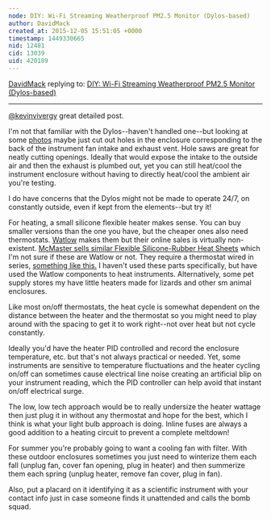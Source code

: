 ```yaml
---
node: DIY: Wi-Fi Streaming Weatherproof PM2.5 Monitor (Dylos-based)
author: DavidMack
created_at: 2015-12-05 15:51:05 +0000
timestamp: 1449330665
nid: 12481
cid: 13039
uid: 420189
---
```




[DavidMack](../profile/DavidMack) replying to: [DIY: Wi-Fi Streaming Weatherproof PM2.5 Monitor (Dylos-based)](../notes/kevinvivergy/12-04-2015/diy-wi-fi-streaming-weatherproof-pm2-5-monitor-dylos-based)

----
[@kevinvivergy](/profile/kevinvivergy) great detailed post.

I'm not that familiar with the Dylos--haven't handled one--but looking at some [photos](https://c1.staticflickr.com/3/2802/4276351575_95632d0b35_b.jpg) maybe just cut out holes in the enclosure corresponding to the back of the instrument fan intake and exhaust vent.  Hole saws are great for neatly cutting openings.  Ideally that would expose the intake to the outside air and then the exhaust is plumbed out, yet you can still heat/cool the instrument enclosure without having to directly heat/cool the ambient air you're testing.

I do have concerns that the Dylos might not be made to operate 24/7, on constantly outside, even if kept from the elements--but try it!

For heating, a small silicone flexible heater makes sense.  You can buy smaller versions than the one you have, but the cheaper ones also need thermostats.  [Watlow](https://www.watlow.com/products/heaters/flexible-silicone-heaters.cfm) makes them but their online sales is virtually non-existent.  [McMaster sells similar Flexible Silicone-Rubber Heat Sheets](http://www.mcmaster.com/#heat-sheets/=103vuut) which I'm not sure if these are Watlow or not.  They require a thermostat wired in series, [something like this.](http://www.supplyhouse.com/ICM-Controls-SC045-SC045-Dryout-Thermostat-45F) I haven't used these parts specifically, but have used the Watlow components to heat instruments.  Alternatively, some pet supply stores my have little heaters made for lizards and other sm animal enclosures.

Like most on/off thermostats, the heat cycle is somewhat dependent on the distance between the heater and the thermostat so you might need to play around with the spacing to get it to work right--not over heat but not cycle constantly.

Ideally you'd have the heater PID controlled and record the enclosure temperature, etc. but that's not always practical or needed.  Yet, some instruments are sensitive to temperature fluctuations and the heater cycling on/off can sometimes cause electrical line noise creating an artificial blip on your instrument reading, which the PID controller can help avoid that instant on/off electrical surge.

The low, low tech approach would be to really undersize the heater wattage then just plug it in without any thermostat and hope for the best, which I think is what your light bulb approach is doing.  Inline fuses are always a good addition to a heating circuit to prevent a complete meltdown!

For summer you're probably going to want a cooling fan with filter.  With these outdoor enclosures sometimes you just need to winterize them each fall (unplug fan, cover fan opening, plug in heater) and then summerize them each spring (unplug heater, remove fan cover, plug in fan).

Also, put a placard on it identifying it as a scientific instrument with your contact info just in case someone finds it unattended and calls the bomb squad.